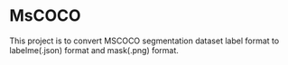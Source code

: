 # MsCOCO
This project is to convert MSCOCO segmentation dataset label format to labelme(.json) format and mask(.png) format.
